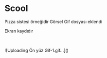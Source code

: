 
<h1> Scool</h1>
Pizza sistesi örneğidir
Görsel Gif dosyası eklendi
<p> Ekran kaydıdır</p>
<br> <br>
![Uploading Ön yüz Gif-1.gif…]()





